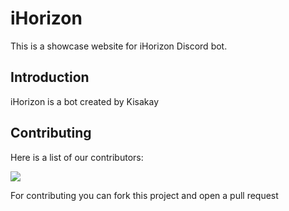# iHorizon

This is a showcase website for iHorizon Discord bot.
## Introduction

iHorizon is a bot created by Kisakay
## Contributing

Here is a list of our contributors:
<p></p>
<a href="https://github.com/ihrz/ihrz.github.io/graphs/contributors">
  <img src="https://contrib.rocks/image?repo=ihrz/ihrz.github.io" />
</a>

For contributing you can fork this project and open a pull request

